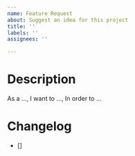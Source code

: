 ```yaml
---
name: Feature Request
about: Suggest an idea for this project
title: ''
labels: ''
assignees: ''

---
```


# Description
As a ...,
I want to ...,
In order to ...

# Changelog
- [] <Changed Files>
